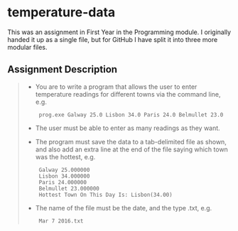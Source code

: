 # temperature-data
This was an assignment in First Year in the Programming module.
I originally handed it up as a single file, but for GitHub I have split it into three more modular files.

## Assignment Description
>- You are to write a program that allows the user to enter temperature readings for different towns via the command line, e.g.
>
>        prog.exe Galway 25.0 Lisbon 34.0 Paris 24.0 Belmullet 23.0
>- The user must be able to enter as many readings as they want.
>- The program must save the data to a tab-delimited file as shown, and also add an extra line at the end of the file saying which town was the hottest, e.g.
>
>        Galway 25.000000
>        Lisbon 34.000000
>        Paris 24.000000
>        Belmullet 23.000000
>        Hottest Town On This Day Is: Lisbon(34.00)
>- The name of the file must be the date, and the type .txt, e.g.
>
>        Mar 7 2016.txt
